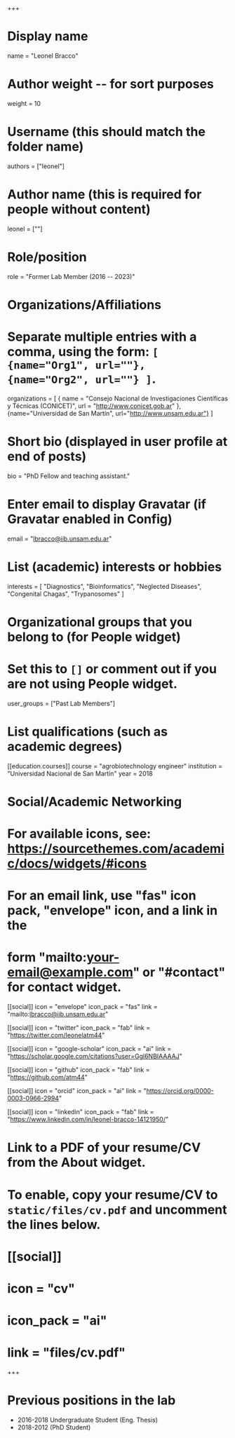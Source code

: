 +++
# Display name
name = "Leonel Bracco"

# Author weight -- for sort purposes
weight = 10

# Username (this should match the folder name)
authors = ["leonel"]

# Author name (this is required for people without content)
leonel = [""]

# Role/position
role = "Former Lab Member (2016 -- 2023)"

# Organizations/Affiliations
#   Separate multiple entries with a comma, using the form: `[ {name="Org1", url=""}, {name="Org2", url=""} ]`.
organizations = [ { name = "Consejo Nacional de Investigaciones Científicas y Técnicas (CONICET)", url = "http://www.conicet.gob.ar" }, {name="Universidad de San Martín", url="http://www.unsam.edu.ar"} ]

# Short bio (displayed in user profile at end of posts)
bio = "PhD Fellow and teaching assistant."

# Enter email to display Gravatar (if Gravatar enabled in Config)
email = "lbracco@iib.unsam.edu.ar"

# List (academic) interests or hobbies
interests = [
  "Diagnostics",
  "Bioinformatics",
  "Neglected Diseases",
  "Congenital Chagas",
  "Trypanosomes"
]

# Organizational groups that you belong to (for People widget)
#   Set this to `[]` or comment out if you are not using People widget.
user_groups = ["Past Lab Members"]

# List qualifications (such as academic degrees)
[[education.courses]]
  course = "agrobiotechnology engineer"
  institution = "Universidad Nacional de San Martín"
  year = 2018

# Social/Academic Networking
# For available icons, see: https://sourcethemes.com/academic/docs/widgets/#icons
#   For an email link, use "fas" icon pack, "envelope" icon, and a link in the
#   form "mailto:your-email@example.com" or "#contact" for contact widget.

[[social]]
  icon = "envelope"
  icon_pack = "fas"
  link = "mailto:lbracco@iib.unsam.edu.ar"

[[social]]
  icon = "twitter"
  icon_pack = "fab"
  link = "https://twitter.com/leonelatm44"

[[social]]
  icon = "google-scholar"
  icon_pack = "ai"
  link = "https://scholar.google.com/citations?user=Ggl6NBIAAAAJ"

[[social]]
  icon = "github"
  icon_pack = "fab"
  link = "https://github.com/atm44"
  
[[social]]
  icon = "orcid"
  icon_pack = "ai"
  link = "https://orcid.org/0000-0003-0966-2994"

[[social]]
  icon = "linkedin"
  icon_pack = "fab"
  link = "https://www.linkedin.com/in/leonel-bracco-14121950/"

# Link to a PDF of your resume/CV from the About widget.
# To enable, copy your resume/CV to `static/files/cv.pdf` and uncomment the lines below.
# [[social]]
#   icon = "cv"
#   icon_pack = "ai"
#   link = "files/cv.pdf"

+++

# Previous positions in the lab

 * 2016-2018 Undergraduate Student (Eng. Thesis)
 * 2018-2012 (PhD Student)



